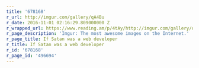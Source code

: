 ```yaml
---
title: '678168'
r_url: http://imgur.com/gallery/qA4Bu
r_date: 2016-11-01 02:16:29.809000000 Z
r_wrapped_url: https://www.reading.am/p/4tAy/http://imgur.com/gallery/qA4Bu
r_page_description: 'Imgur: The most awesome images on the Internet.'
r_page_title: If Satan was a web developer
r_title: If Satan was a web developer
r_id: '678168'
r_page_id: '496694'
---
```


